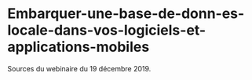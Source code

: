# Embarquer-une-base-de-donn-es-locale-dans-vos-logiciels-et-applications-mobiles
Sources du webinaire du 19 décembre 2019.
